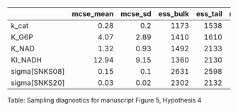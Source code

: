 |               |   mcse_mean |   mcse_sd |   ess_bulk |   ess_tail |   r_hat |
|:--------------|------------:|----------:|-----------:|-----------:|--------:|
| k_cat         |        0.28 |      0.2  |       1173 |       1538 |       1 |
| K_G6P         |        4.07 |      2.89 |       1410 |       1610 |       1 |
| K_NAD         |        1.32 |      0.93 |       1492 |       2133 |       1 |
| KI_NADH       |       12.94 |      9.15 |       1360 |       2130 |       1 |
| sigma[SNKS08] |        0.15 |      0.1  |       2631 |       2598 |       1 |
| sigma[SNKS20] |        0.03 |      0.02 |       2302 |       2132 |       1 |
Table: Sampling diagnostics for manuscript Figure 5, Hypothesis 4